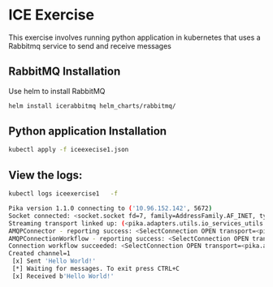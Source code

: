 # ICE Exercise

This exercise involves running python application in kubernetes that uses a Rabbitmq service to send and receive messages 

## RabbitMQ Installation

Use helm to install RabbitMQ

```bash
helm install icerabbitmq helm_charts/rabbitmq/ 
```

## Python application Installation

```bash
kubectl apply -f iceexecise1.json
```

## View the logs: 

```bash
kubectl logs iceexercise1   -f

Pika version 1.1.0 connecting to ('10.96.152.142', 5672)
Socket connected: <socket.socket fd=7, family=AddressFamily.AF_INET, type=SocketKind.SOCK_STREAM, proto=6, laddr=('172.17.0.4', 40928), raddr=('10.96.152.142', 5672)>
Streaming transport linked up: (<pika.adapters.utils.io_services_utils._AsyncPlaintextTransport object at 0x7f0dcbe72ad0>, _StreamingProtocolShim: <SelectConnection PROTOCOL transport=<pika.adapters.utils.io_services_utils._AsyncPlaintextTransport object at 0x7f0dcbe72ad0> params=<ConnectionParameters host=rabbitmq-1600877891 port=5672 virtual_host=/ ssl=False>>).
AMQPConnector - reporting success: <SelectConnection OPEN transport=<pika.adapters.utils.io_services_utils._AsyncPlaintextTransport object at 0x7f0dcbe72ad0> params=<ConnectionParameters host=rabbitmq-1600877891 port=5672 virtual_host=/ ssl=False>>
AMQPConnectionWorkflow - reporting success: <SelectConnection OPEN transport=<pika.adapters.utils.io_services_utils._AsyncPlaintextTransport object at 0x7f0dcbe72ad0> params=<ConnectionParameters host=rabbitmq-1600877891 port=5672 virtual_host=/ ssl=False>>
Connection workflow succeeded: <SelectConnection OPEN transport=<pika.adapters.utils.io_services_utils._AsyncPlaintextTransport object at 0x7f0dcbe72ad0> params=<ConnectionParameters host=rabbitmq-1600877891 port=5672 virtual_host=/ ssl=False>>
Created channel=1
 [x] Sent 'Hello World!'
 [*] Waiting for messages. To exit press CTRL+C
 [x] Received b'Hello World!'


```

